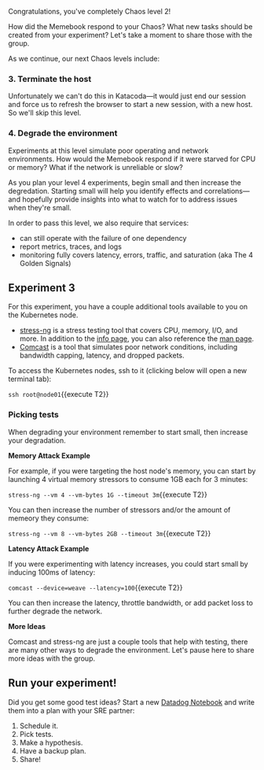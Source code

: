 Congratulations, you've completely Chaos level 2!

How did the Memebook respond to your Chaos? What new tasks should be created from your experiment? Let's take a moment to share those with the group.

As we continue, our next Chaos levels include:

### 3. Terminate the host

Unfortunately we can't do this in Katacoda&mdash;it would just end our session and force us to refresh the browser to start a new session, with a new host. So we'll skip this level.

### 4. Degrade the environment

Experiments at this level simulate poor operating and network environments. How would the Memebook respond if it were starved for CPU or memory? What if the network is unreliable or slow?

As you plan your level 4 experiments, begin small and then increase the degredation. Starting small will help you identify effects and correlations&mdash;and hopefully provide insights into what to watch for to address issues when they're small.

In order to pass this level, we also require that services:

- can still operate with the failure of one dependency
- report metrics, traces, and logs
- monitoring fully covers latency, errors, traffic, and saturation (aka The 4 Golden Signals)

## Experiment 3

For this experiment, you have a couple additional tools available to you on the Kubernetes node.

- [stress-ng](https://wiki.ubuntu.com/Kernel/Reference/stress-ng) is a stress testing tool that covers CPU, memory, I/O, and more. In addition to the [info page](https://wiki.ubuntu.com/Kernel/Reference/stress-ng), you can also reference the [man page](https://manpages.ubuntu.com/manpages/artful/man1/stress-ng.1.html).
- [Comcast](https://github.com/tylertreat/comcast) is a tool that simulates poor network conditions, including bandwidth capping, latency, and dropped packets.

To access the Kubernetes nodes, ssh to it (clicking below will open a new terminal tab):

`ssh root@node01`{{execute T2}}

### Picking tests

When degrading your environment remember to start small, then increase your degradation.

**Memory Attack Example**

For example, if you were targeting the host node's memory, you can start by launching 4 virtual memory stressors to consume 1GB each for 3 minutes:

`stress-ng --vm 4 --vm-bytes 1G --timeout 3m`{{execute T2}}

You can then increase the number of stressors and/or the amount of memeory they consume:

`stress-ng --vm 8 --vm-bytes 2GB --timeout 3m`{{execute T2}}

**Latency Attack Example**

If you were experimenting with latency increases, you could start small by inducing 100ms of latency:

`comcast --device=weave --latency=100`{{execute T2}}

You can then increase the latency, throttle bandwidth, or add packet loss to further degrade the network.

**More Ideas**

Comcast and stress-ng are just a couple tools that help with testing, there are many other ways to degrade the environment. Let's pause here to share more ideas with the group.

## Run your experiment!

Did you get some good test ideas? Start a new [Datadog Notebook](https://app.datadoghq.com/notebook) and write them into a plan with your SRE partner:

1. Schedule it.
1. Pick tests.
1. Make a hypothesis.
1. Have a backup plan.
1. Share!
